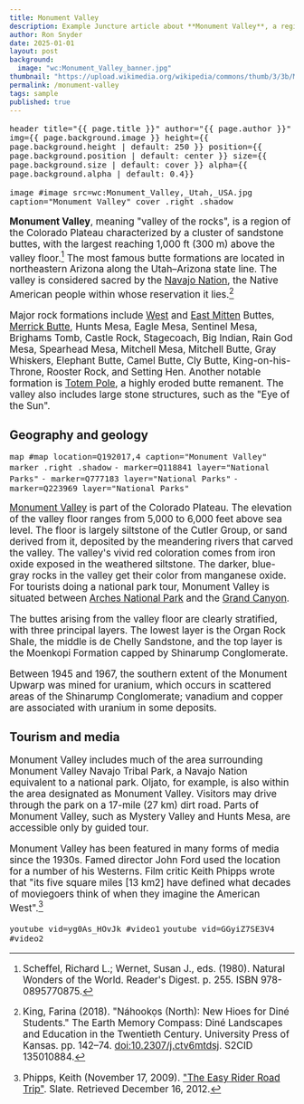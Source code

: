 ```yaml
---
title: Monument Valley
description: Example Juncture article about **Monument Valley**, a region of the Colorado Plateau characterized by a cluster of sandstone buttes.
author: Ron Snyder
date: 2025-01-01
layout: post
background:
  image: "wc:Monument_Valley_banner.jpg"
thumbnail: "https://upload.wikimedia.org/wikipedia/commons/thumb/3/3b/Monument_Valley%2C_Utah%2C_USA.jpg/330px-Monument_Valley%2C_Utah%2C_USA.jpg"
permalink: /monument-valley
tags: sample
published: true
---
```


<style>
  .section3 { display: flex; flex-wrap: wrap; gap: 1rem; margin-bottom: 2em; align-items: start; margin-top: 2em; }
  .section3 > :first-child { flex: 0 0 100%; } /* header takes full width, if defined */
  .section3 > *:not(:first-child) { flex: 1 1 200px; }
  .section3 iframe { box-shadow: rgba(0, 0, 0, 0.1) 0px 0px 5px 0px, rgba(0, 0, 0, 0.1) 0px 0px 1px 0px; margin-bottom: 1em; }
  p { font-size: 1.2em; }
  iframe.right + p { margin-top: 0; }
</style>

`header title="{{ page.title }}" author="{{ page.author }}" img={{ page.background.image }} height={{ page.background.height | default: 250 }} position={{ page.background.position | default: center }} size={{ page.background.size | default: cover }} alpha={{ page.background.alpha | default: 0.4}}` 

`image #image src=wc:Monument_Valley,_Utah,_USA.jpg caption="Monument Valley" cover .right .shadow`

**Monument Valley**, meaning "valley of the rocks", is a region of the Colorado Plateau characterized by a cluster of sandstone buttes, with the largest reaching 1,000 ft (300 m) above the valley floor.[^1] The most famous butte formations are located in northeastern Arizona along the Utah–Arizona state line. The valley is considered sacred by the [Navajo Nation](Q1783171), the Native American people within whose reservation it lies.[^2]

Major rock formations include [West](image/zoomto/pct:10.94,27.88,21.05,30) and [East Mitten](image/zoomto/pct:40.59,35.80,21.91,25) Buttes, [Merrick Butte](image/zoomto/pct:67.68,34.23,23.22,27), Hunts Mesa, Eagle Mesa, Sentinel Mesa, Brighams Tomb, Castle Rock, Stagecoach, Big Indian, Rain God Mesa, Spearhead Mesa, Mitchell Mesa, Mitchell Butte, Gray Whiskers, Elephant Butte, Camel Butte, Cly Butte, King-on-his-Throne, Rooster Rock, and Setting Hen. Another notable formation is [Totem Pole](Q7828304), a highly eroded butte remanent. The valley also includes large stone structures, such as the "Eye of the Sun".

## Geography and geology

`map #map location=Q192017,4 caption="Monument Valley" marker .right .shadow`
`- marker=Q118841 layer="National Parks"`
`- marker=Q777183 layer="National Parks"`
`- marker=Q223969 layer="National Parks"`

[Monument Valley](map/flyto/Q192017,11) is part of the Colorado Plateau. The elevation of the valley floor ranges from 5,000 to 6,000 feet above sea level. The floor is largely siltstone of the Cutler Group, or sand derived from it, deposited by the meandering rivers that carved the valley. The valley's vivid red coloration comes from iron oxide exposed in the weathered siltstone. The darker, blue-gray rocks in the valley get their color from manganese oxide.  For tourists doing a national park tour, Monument Valley is situated between [Arches National Park](map/flyto/Q223969,12) and the [Grand Canyon](map/flyto/Q118841,12).

The buttes arising from the valley floor are clearly stratified, with three principal layers. The lowest layer is the Organ Rock Shale, the middle is de Chelly Sandstone, and the top layer is the Moenkopi Formation capped by Shinarump Conglomerate. 

Between 1945 and 1967, the southern extent of the Monument Upwarp was mined for uranium, which occurs in scattered areas of the Shinarump Conglomerate; vanadium and copper are associated with uranium in some deposits.

## Tourism and media

Monument Valley includes much of the area surrounding Monument Valley Navajo Tribal Park, a Navajo Nation equivalent to a national park. Oljato, for example, is also within the area designated as Monument Valley.  Visitors may drive through the park on a 17-mile (27 km) dirt road. Parts of Monument Valley, such as Mystery Valley and Hunts Mesa, are accessible only by guided tour.

Monument Valley has been featured in many forms of media since the 1930s. Famed director John Ford used the location for a number of his Westerns. Film critic Keith Phipps wrote that "its five square miles [13 km2] have defined what decades of moviegoers think of when they imagine the American West".[^3]

`youtube vid=yg0As_HOvJk #video1`
`youtube vid=GGyiZ7SE3V4 #video2`

[^1]: Scheffel, Richard L.; Wernet, Susan J., eds. (1980). Natural Wonders of the World. Reader's Digest. p. 255. ISBN 978-0895770875.
[^2]: King, Farina (2018). "Náhookọs (North): New Hioes for Diné Students." The Earth Memory Compass: Diné Landscapes and Education in the Twentieth Century. University Press of Kansas. pp. 142–74. [doi:10.2307/j.ctv6mtdsj](https://doi.org/10.2307%2Fj.ctv6mtdsj). S2CID 135010884.
[^3]:  Phipps, Keith (November 17, 2009). ["The Easy Rider Road Trip"](https://slate.com/culture/2009/11/monument-valley-where-peter-and-henry-fonda-s-careers-intersected.html). Slate. Retrieved December 16, 2012.
